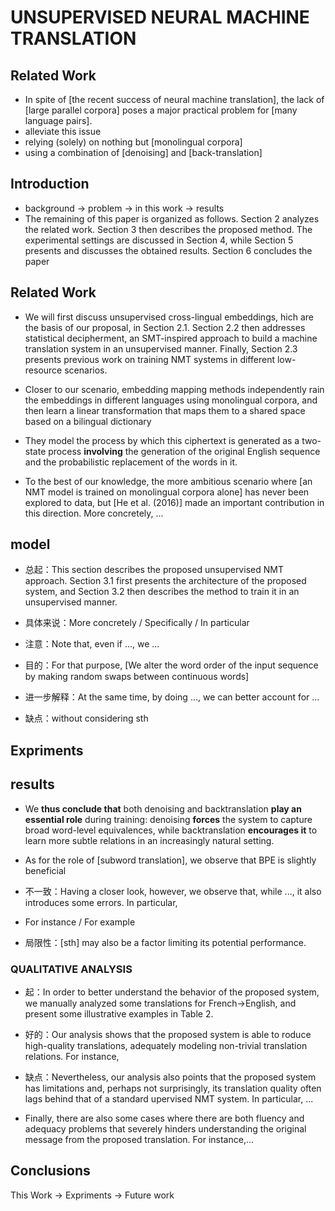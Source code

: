 # UNSUPERVISED NEURAL MACHINE TRANSLATION

## Related Work
- In spite of [the recent success of neural machine translation], the lack of [large parallel corpora] poses a major practical problem for [many language pairs].
- alleviate this issue
- relying (solely) on nothing but [monolingual corpora]
- using a combination of [denoising] and [back-translation]


## Introduction

- background -> problem -> in this work -> results
- The remaining of this paper is organized as follows. Section 2 analyzes the related work. Section 3 then describes the proposed method. The experimental settings are discussed in Section 4, while Section 5 presents and discusses the obtained results. Section 6 concludes the paper

## Related Work

- We will first discuss unsupervised cross-lingual embeddings, hich are the basis of our proposal, in Section 2.1. Section 2.2 then addresses statistical decipherment, an SMT-inspired approach to build a machine translation system in an unsupervised manner. Finally, Section 2.3 presents previous work on training NMT systems in different low-resource scenarios.

- Closer to our scenario, embedding mapping methods independently rain the embeddings in different languages using monolingual corpora, and then learn a linear transformation that maps them to a shared space based on a bilingual dictionary

- They model the process by which this ciphertext is generated as a two-state process **involving** the generation of the original English sequence and the probabilistic replacement of the words in it.

- To the best of our knowledge, the more ambitious scenario where [an NMT model is trained on monolingual corpora alone] has never been explored to data, but [He et al. (2016)] made an important contribution in this direction. More concretely, ...


## model
- 总起：This section describes the proposed unsupervised NMT approach. Section 3.1 first presents the architecture of the proposed system, and Section 3.2 then describes the method to train it in an unsupervised manner.

- 具体来说：More concretely / Specifically / In particular

- 注意：Note that, even if ..., we ...

- 目的：For that purpose, [We alter the word order of the input sequence by making random swaps between continuous words]

- 进一步解释：At the same time, by doing ..., we can better account for ...

- 缺点：without considering sth


## Expriments

## results

- We **thus conclude that** both denoising and backtranslation **play an essential role** during training: denoising **forces** the system to capture broad word-level equivalences, while backtranslation **encourages it** to learn more subtle relations in an increasingly natural setting.

- As for the role of [subword translation], we observe that BPE is slightly beneficial

- 不一致：Having a closer look, however, we observe that, while ..., it also introduces some errors. In particular, 

- For instance / For example

- 局限性：[sth] may also be a factor limiting its potential performance.

### QUALITATIVE ANALYSIS 
- 起：In order to better understand the behavior of the proposed system, we manually analyzed some translations for French->English, and present some illustrative examples in Table 2.

- 好的：Our analysis shows that the proposed system is able to roduce high-quality translations, adequately modeling non-trivial translation relations. For instance,

- 缺点：Nevertheless, our analysis also points that the proposed system has limitations and, perhaps not surprisingly, its translation quality often lags behind that of a standard  upervised NMT system. In particular, ...

- Finally, there are also some cases where there are both fluency and adequacy problems that severely hinders understanding the original message from the proposed translation. For instance,...


## Conclusions
This Work -> Expriments -> Future work
